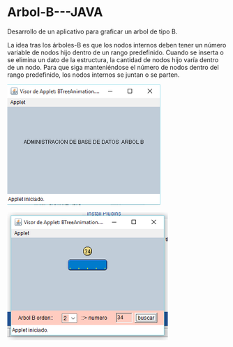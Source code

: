 # Arbol-B---JAVA
Desarrollo de un aplicativo para graficar un arbol de tipo B.

La idea tras los árboles-B es que los nodos internos deben tener un número variable de nodos hijo dentro de un rango predefinido. Cuando se inserta o se elimina un dato de la estructura, la cantidad de nodos hijo varía dentro de un nodo. Para que siga manteniéndose el número de nodos dentro del rango predefinido, los nodos internos se juntan o se parten.


![Alt text](/arbol-0.png?raw=true "Intro")

![Alt text](/arbol-1.png?raw=true "Ejecucion")
